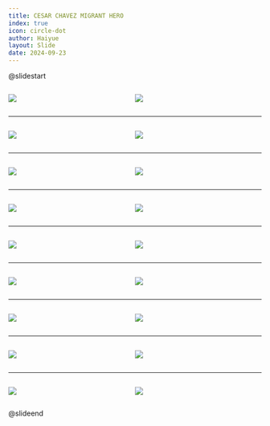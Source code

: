```yaml
---
title: CESAR CHAVEZ MIGRANT HERO
index: true
icon: circle-dot
author: Haiyue
layout: Slide
date: 2024-09-23
---
```

 
@slidestart

<div style="display:flex">
<div style="flex:1">

![](/reading/english/Level-Q/CESAR%20CHAVEZ%20MIGRANT%20HERO/001.webp)
</div>
<div style="flex:1">

![](/reading/english/Level-Q/CESAR%20CHAVEZ%20MIGRANT%20HERO/002.webp)
</div>
</div>

---

<div style="display:flex">
<div style="flex:1">

![](/reading/english/Level-Q/CESAR%20CHAVEZ%20MIGRANT%20HERO/003.webp)
</div>
<div style="flex:1">

![](/reading/english/Level-Q/CESAR%20CHAVEZ%20MIGRANT%20HERO/004.webp)
</div>
</div>

---

<div style="display:flex">
<div style="flex:1">

![](/reading/english/Level-Q/CESAR%20CHAVEZ%20MIGRANT%20HERO/005.webp)
</div>
<div style="flex:1">

![](/reading/english/Level-Q/CESAR%20CHAVEZ%20MIGRANT%20HERO/006.webp)
</div>
</div>

---

<div style="display:flex">
<div style="flex:1">

![](/reading/english/Level-Q/CESAR%20CHAVEZ%20MIGRANT%20HERO/007.webp)
</div>
<div style="flex:1">

![](/reading/english/Level-Q/CESAR%20CHAVEZ%20MIGRANT%20HERO/008.webp)
</div>
</div>

---

<div style="display:flex">
<div style="flex:1">

![](/reading/english/Level-Q/CESAR%20CHAVEZ%20MIGRANT%20HERO/009.webp)
</div>
<div style="flex:1">

![](/reading/english/Level-Q/CESAR%20CHAVEZ%20MIGRANT%20HERO/010.webp)
</div>
</div>

---

<div style="display:flex">
<div style="flex:1">

![](/reading/english/Level-Q/CESAR%20CHAVEZ%20MIGRANT%20HERO/011.webp)
</div>
<div style="flex:1">

![](/reading/english/Level-Q/CESAR%20CHAVEZ%20MIGRANT%20HERO/012.webp)
</div>
</div>

---

<div style="display:flex">
<div style="flex:1">

![](/reading/english/Level-Q/CESAR%20CHAVEZ%20MIGRANT%20HERO/013.webp)
</div>
<div style="flex:1">

![](/reading/english/Level-Q/CESAR%20CHAVEZ%20MIGRANT%20HERO/014.webp)
</div>
</div>

---

<div style="display:flex">
<div style="flex:1">

![](/reading/english/Level-Q/CESAR%20CHAVEZ%20MIGRANT%20HERO/015.webp)
</div>
<div style="flex:1">

![](/reading/english/Level-Q/CESAR%20CHAVEZ%20MIGRANT%20HERO/016.webp)
</div>
</div>

---

<div style="display:flex">
<div style="flex:1">

![](/reading/english/Level-Q/CESAR%20CHAVEZ%20MIGRANT%20HERO/017.webp)
</div>
<div style="flex:1">

![](/reading/english/Level-Q/CESAR%20CHAVEZ%20MIGRANT%20HERO/018.webp)
</div>
</div>

@slideend